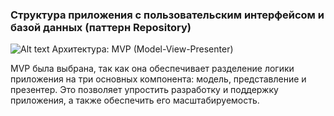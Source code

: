 ### Структура приложения с пользовательским интерфейсом и базой данных (паттерн Repository)
![Alt text](UseCase.drawio)
Архитектура: MVP (Model-View-Presenter)

MVP была выбрана, так как она обеспечивает разделение логики приложения на три основных компонента: модель, представление и презентер. Это позволяет упростить разработку и поддержку приложения, а также обеспечить его масштабируемость.